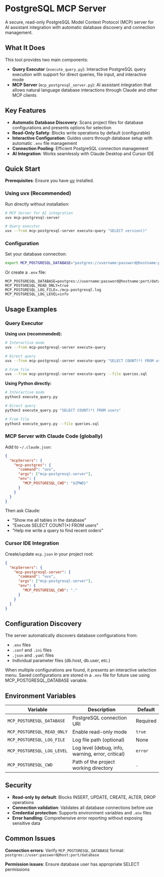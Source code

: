 # PostgreSQL MCP Server

A secure, read-only PostgreSQL Model Context Protocol (MCP) server for AI
assistant integration with automatic database discovery and connection management.

## What It Does

This tool provides two main components:

- **Query Executor** (`execute_query.py`): Interactive PostgreSQL query
execution with support for direct queries, file input, and interactive mode
- **MCP Server** (`mcp_postgresql_server.py`): AI assistant integration that allows
natural language database interactions through Claude and other MCP clients

## Key Features

- **Automatic Database Discovery**: Scans project files for database
configurations and presents options for selection
- **Read-Only Safety**: Blocks write operations by default (configurable)
- **Interactive Configuration**: Guides users through database setup
with automatic `.env` file management
- **Connection Pooling**: Efficient PostgreSQL connection management
- **AI Integration**: Works seamlessly with Claude Desktop and Cursor IDE

## Quick Start

**Prerequisites**: Ensure you have [uv](https://docs.astral.sh/uv/) installed.

### Using uvx (Recommended)

Run directly without installation:

```bash
# MCP Server for AI integration
uvx mcp-postgresql-server

# Query executor
uvx --from mcp-postgresql-server execute-query "SELECT version()"
```

### Configuration

Set your database connection:

```bash
export MCP_POSTGRESQL_DATABASE="postgres://username:password@hostname:port/database"
```

Or create a `.env` file:

```env
MCP_POSTGRESQL_DATABASE=postgres://username:password@hostname:port/database
MCP_POSTGRESQL_READ_ONLY=true
MCP_POSTGRESQL_LOG_FILE=./mcp-postgresql.log
MCP_POSTGRESQL_LOG_LEVEL=info
```

## Usage Examples

### Query Executor

**Using uvx (recommended):**

```bash
# Interactive mode
uvx --from mcp-postgresql-server execute-query

# Direct query
uvx --from mcp-postgresql-server execute-query "SELECT COUNT(*) FROM users"

# From file
uvx --from mcp-postgresql-server execute-query --file queries.sql
```

**Using Python directly:**

```bash
# Interactive mode
python3 execute_query.py

# Direct query
python3 execute_query.py "SELECT COUNT(*) FROM users"

# From file
python3 execute_query.py --file queries.sql
```

### MCP Server with Claude Code (globally)

Add to `~/.claude.json`:

```json
{
  "mcpServers": {
    "mcp-postgres": {
      "command": "uvx",
      "args": ["mcp-postgresql-server"],
      "env": {
        "MCP_POSTGRESQL_CWD": "${PWD}"
      }
    }
  }
}
```

Then ask Claude:

- "Show me all tables in the database"
- "Execute SELECT COUNT(*) FROM users"
- "Help me write a query to find recent orders"

### Cursor IDE Integration

Create/update `mcp.json` in your project root:

```json
{
  "mcpServers": {
    "mcp-postgresql-server": {
      "command": "uvx",
      "args": ["mcp-postgresql-server"],
      "env": {
        "MCP_POSTGRESQL_CWD": "."
      }
    }
  }
}
```

## Configuration Discovery

The server automatically discovers database configurations from:

- `.env` files
- `.conf` and `.ini` files
- `.json` and `.yaml` files
- Individual parameter files (db.host, db.user, etc.)

When multiple configurations are found, it presents an interactive selection menu.
Saved configurations are stored in a `.env` file for future use
using MCP_POSTGRESQL_DATABASE variable.

## Environment Variables

| Variable | Description | Default |
|----------|-------------|---------|
| `MCP_POSTGRESQL_DATABASE` | PostgreSQL connection URI | Required |
| `MCP_POSTGRESQL_READ_ONLY` | Enable read-only mode | `true` |
| `MCP_POSTGRESQL_LOG_FILE` | Log file path (optional) | None |
| `MCP_POSTGRESQL_LOG_LEVEL` | Log level (debug, info, warning, error, critical) | `error` |
| `MCP_POSTGRESQL_CWD` | Path of the project working directory | `.` |

## Security

- **Read-only by default**: Blocks INSERT, UPDATE, CREATE, ALTER, DROP operations
- **Connection validation**: Validates all database connections before use
- **Credential protection**: Supports environment variables and `.env` files
- **Error handling**: Comprehensive error reporting without exposing sensitive data

## Common Issues

**Connection errors**: Verify `MCP_POSTGRESQL_DATABASE` format: `postgres://user:password@host:port/database`

**Permission issues**: Ensure database user has appropriate SELECT permissions
